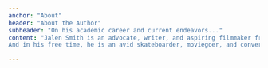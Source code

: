 ```yaml
---
anchor: "About"
header: "About the Author"
subheader: "On his academic career and current endeavors..."
content: "Jalen Smith is an advocate, writer, and aspiring filmmaker from Southern CA currently studying political science and film at Yale. After graduating from community college, he was able to transfer as one of the 1% accepted, and is working toward receiving his Bachelor's. With experience working with city government and as a former Youth Ambassador for the Human Rights Campaign, Jalen has an extensive background in serving underrepresented communities.\n\n
And in his free time, he is an avid skateboarder, moviegoer, and conversation starter who loves discussing different forms of entertainment! As a viewer, he's found a great appreciation for visual storytelling. And because of this, he aspires to do meaningful work in documentary film someday, capturing the natural world."

---
```

